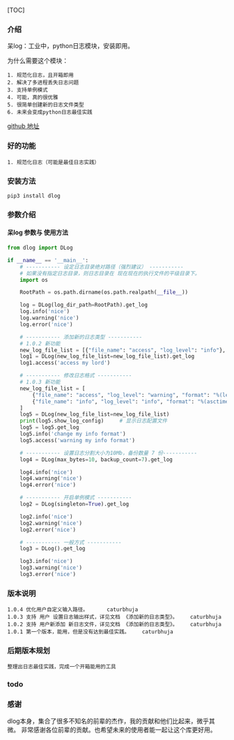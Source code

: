 [TOC]

### 介绍
呆log：工业中，python日志模块，安装即用。

为什么需要这个模块：    

    1. 规范化日志，且开箱即用
    2. 解决了多进程丢失日志问题
    3. 支持单例模式
    4. 可能，真的很优雅
    5. 很简单创建新的日志文件类型
    6. 未来会变成python日志最佳实践

[github 地址](https://github.com/RiseInRose/dlog)

### 好的功能
    1. 规范化日志（可能是最佳日志实践）

### 安装方法  

    pip3 install dlog


### 参数介绍
#### 呆log 参数与 使用方法
```python
from dlog import DLog

if __name__ == '__main__':
    # ----------- 设定日志目录绝对路径（强烈建议） -----------
    # 如果没有指定日志目录，则日志目录在 现在现在的执行文件的平级目录下。
    import os

    RootPath = os.path.dirname(os.path.realpath(__file__))

    log = DLog(log_dir_path=RootPath).get_log
    log.info('nice')
    log.warning('nice')
    log.error('nice')

    # ----------- 添加新的日志类型 -----------
    # 1.0.2 新功能
    new_log_file_list = [{"file_name": "access", "log_level": "info"}, ]
    log1 = DLog(new_log_file_list=new_log_file_list).get_log
    log1.access('access my lord')

    # ----------- 修改日志格式 -----------
    # 1.0.3 新功能
    new_log_file_list = [
        {"file_name": "access", "log_level": "warning", "format": "%(levelname)s: %(message)s"},
        {"file_name": "info", "log_level": "info", "format": "%(asctime)s: %(message)s"},
    ]
    log5 = DLog(new_log_file_list=new_log_file_list)
    print(log5.show_log_config)     # 显示日志配置文件
    log5 = log5.get_log
    log5.info('change my info format')
    log5.access('warning my info format')

    # ----------- 设置日志分割大小为10Mb，备份数量 7 份-----------
    log4 = DLog(max_bytes=10, backup_count=7).get_log

    log4.info('nice')
    log4.warning('nice')
    log4.error('nice')

    # ----------- 开启单例模式 -----------
    log2 = DLog(singleton=True).get_log

    log2.info('nice')
    log2.warning('nice')
    log2.error('nice')

    # ----------- 一般方式 -----------
    log3 = DLog().get_log 

    log3.info('nice')
    log3.warning('nice')
    log3.error('nice')
```
   
### 版本说明
    1.0.4 优化用户自定义输入路径。      caturbhuja
    1.0.3 支持 用户 设置日志输出样式，详见文档 《添加新的日志类型》。    caturbhuja
    1.0.2 支持 用户新添加 新日志文件，详见文档 《添加新的日志类型》。    caturbhuja
    1.0.1 第一个版本，能用，但是没有达到最佳实践。    caturbhuja


### 后期版本规划
    整理出日志最佳实践，完成一个开箱能用的工具  
    

### todo
    
    
### 感谢
dlog本身，集合了很多不知名的前辈的杰作，我的贡献和他们比起来，微乎其微。
非常感谢各位前辈的贡献。也希望未来的使用者能一起让这个库更好用。